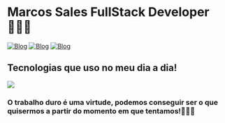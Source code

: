 # Marcos Sales FullStack Developer 👩🏾‍🚀

[![Blog](https://img.shields.io/badge/LinkedIn-0077B5?style=for-the-badge&logo=linkedin&logoColor=white)](https://www.linkedin.com/in/devmarcossales/)
[![Blog](https://img.shields.io/badge/Portifolio-000000?style=for-the-badge&logo=markdown&logoColor=white)](https://portifolimsales.netlify.app/)
[![Blog](https://img.shields.io/badge/Instagram-2E51A2?style=for-the-badge&logo=myanimelist&logoColor=white)](https://www.instagram.com/barak_o_obama/)

## Tecnologias que uso no meu dia a dia!

<p>  
  <a href="https://skillicons.dev">
    <img src="https://skillicons.dev/icons?i=androidstudio,kotlin,java,nextjs,angular,docker" />
  </a>
</p>

### O trabalho duro é uma virtude, podemos conseguir ser o que quisermos a partir do momento em que tentamos!👨🏾‍💻  
